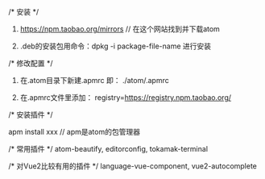 /*        安装          */

1) https://npm.taobao.org/mirrors // 在这个网站找到并下载atom

2) .deb的安装包用命令：dpkg -i package-file-name 进行安装



/*        修改配置          */

1) 在.atom目录下新建.apmrc 即： ./atom/.apmrc

2) 在.apmrc文件里添加： registry=https://registry.npm.taobao.org/



/*        安装插件          */

apm install xxx  // apm是atom的包管理器



/*        常用插件          */
atom-beautify, editorconfig, tokamak-terminal



/*        对Vue2比较有用的插件       */
language-vue-component, vue2-autocomplete
